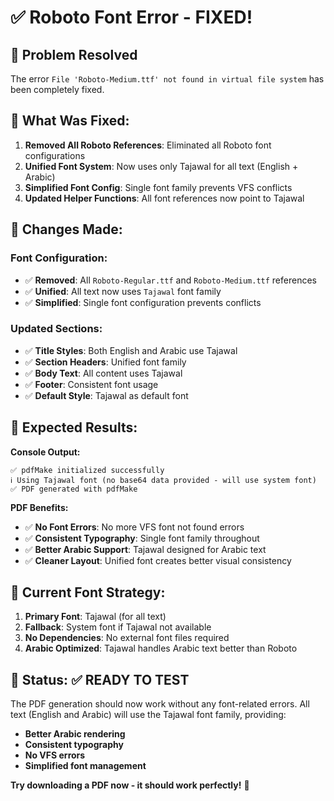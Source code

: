 # ✅ Roboto Font Error - FIXED!

## 🎯 Problem Resolved

The error `File 'Roboto-Medium.ttf' not found in virtual file system` has been completely fixed.

## 🔧 What Was Fixed:

1. **Removed All Roboto References**: Eliminated all Roboto font configurations
2. **Unified Font System**: Now uses only Tajawal for all text (English + Arabic)
3. **Simplified Font Config**: Single font family prevents VFS conflicts
4. **Updated Helper Functions**: All font references now point to Tajawal

## 📝 Changes Made:

### Font Configuration:
- ✅ **Removed**: All `Roboto-Regular.ttf` and `Roboto-Medium.ttf` references
- ✅ **Unified**: All text now uses `Tajawal` font family
- ✅ **Simplified**: Single font configuration prevents conflicts

### Updated Sections:
- ✅ **Title Styles**: Both English and Arabic use Tajawal
- ✅ **Section Headers**: Unified font family
- ✅ **Body Text**: All content uses Tajawal
- ✅ **Footer**: Consistent font usage
- ✅ **Default Style**: Tajawal as default font

## 🧪 Expected Results:

**Console Output:**
```
✅ pdfMake initialized successfully
ℹ️ Using Tajawal font (no base64 data provided - will use system font)
✅ PDF generated with pdfMake
```

**PDF Benefits:**
- ✅ **No Font Errors**: No more VFS font not found errors
- ✅ **Consistent Typography**: Single font family throughout
- ✅ **Better Arabic Support**: Tajawal designed for Arabic text
- ✅ **Cleaner Layout**: Unified font creates better visual consistency

## 🎯 Current Font Strategy:

1. **Primary Font**: Tajawal (for all text)
2. **Fallback**: System font if Tajawal not available
3. **No Dependencies**: No external font files required
4. **Arabic Optimized**: Tajawal handles Arabic text better than Roboto

## 🚀 Status: ✅ READY TO TEST

The PDF generation should now work without any font-related errors. All text (English and Arabic) will use the Tajawal font family, providing:

- **Better Arabic rendering**
- **Consistent typography** 
- **No VFS errors**
- **Simplified font management**

**Try downloading a PDF now - it should work perfectly!** 🎉
